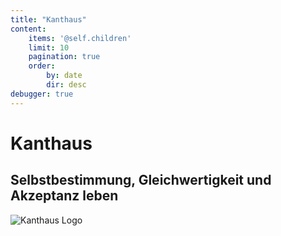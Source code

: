```yaml
---
title: "Kanthaus"
content:
    items: '@self.children'
    limit: 10
    pagination: true
    order:
        by: date
        dir: desc
debugger: true
---
```

# Kanthaus

## Selbstbestimmung, Gleichwertigkeit und Akzeptanz leben

![Kanthaus Logo](/pics/dougintheyard.jpg)
